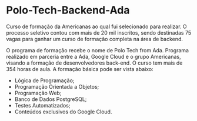 # Polo-Tech-Backend-Ada

Curso de formação da Americanas ao qual fui selecionado para realizar. O processo seletivo contou com mais de 20 mil inscritos, sendo destinadas 75 vagas para ganhar um curso de formação completa na área de backend. 

O programa de formação recebe o nome de Polo Tech from Ada. Programa realizado em parceria entre a Ada, Google Cloud e o grupo Americanas, visando a formação de desenvolvedores back-end. O curso tem mais de 354 horas de aula. A formação básica pode ser vista abaixo:

- Lógica de Programação;
- Programação Orientada a Objetos;
- Programação Web;
- Banco de Dados PostgreSQL;
- Testes Automatizados;
- Conteúdos exclusivos do Google Cloud.
